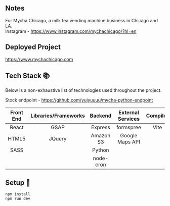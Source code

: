 ## Notes

For Mycha Chicago, a milk tea vending machine business in Chicago and LA.</br>
Instagram - https://www.instagram.com/mychachicago/?hl=en

## Deployed Project

https://www.mychachicago.com

## Tech Stack :books:

Below is a non-exhaustive list of technologies used throughout the project.

Stock endpoint - https://github.com/yuiyuuuu/mycha-python-endpoint

| Front End | Libraries/Frameworks |  Backend  | External Services | Compiler |
| :-------: | :------------------: | :-------: | :---------------: | :------: |
|   React   |         GSAP         |  Express  |     formspree     |   Vite   |
|   HTML5   |        JQuery        | Amazon S3 |  Google Maps API  |          |
|   SASS    |                      |  Python   |                   |          |
|           |                      | node-cron |                   |          |

## Setup :rocket:

```
npm install
npm run dev
```
